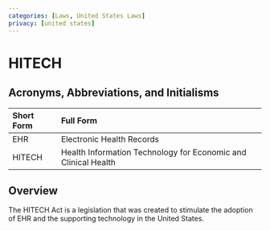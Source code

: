 ```yaml
---
categories: [Laws, United States Laws]
privacy: [united states]
---
```


# HITECH

## Acronyms, Abbreviations, and Initialisms

Short Form | Full Form
:--- | :---
EHR | Electronic Health Records
HITECH | Health Information Technology for Economic and Clinical Health

## Overview

The HITECH Act is a legislation that was created to stimulate the adoption of EHR and the supporting technology in the United States.
